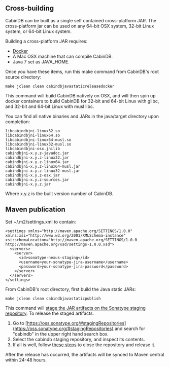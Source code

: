 ## Cross-building

CabinDB can be built as a single self contained cross-platform JAR. The cross-platform jar can be used on any 64-bit OSX system, 32-bit Linux system, or 64-bit Linux system.

Building a cross-platform JAR requires:

 * [Docker](https://www.docker.com/docker-community)
 * A Mac OSX machine that can compile CabinDB.
 * Java 7 set as JAVA_HOME.

Once you have these items, run this make command from CabinDB's root source directory:

    make jclean clean cabindbjavastaticreleasedocker

This command will build CabinDB natively on OSX, and will then spin up docker containers to build CabinDB for 32-bit and 64-bit Linux with glibc, and 32-bit and 64-bit Linux with musl libc.

You can find all native binaries and JARs in the java/target directory upon completion:

    libcabindbjni-linux32.so
    libcabindbjni-linux64.so
    libcabindbjni-linux64-musl.so
    libcabindbjni-linux32-musl.so
    libcabindbjni-osx.jnilib
    cabindbjni-x.y.z-javadoc.jar
    cabindbjni-x.y.z-linux32.jar
    cabindbjni-x.y.z-linux64.jar
    cabindbjni-x.y.z-linux64-musl.jar
    cabindbjni-x.y.z-linux32-musl.jar
    cabindbjni-x.y.z-osx.jar
    cabindbjni-x.y.z-sources.jar
    cabindbjni-x.y.z.jar

Where x.y.z is the built version number of CabinDB.

## Maven publication

Set ~/.m2/settings.xml to contain:

    <settings xmlns="http://maven.apache.org/SETTINGS/1.0.0" xmlns:xsi="http://www.w3.org/2001/XMLSchema-instance" xsi:schemaLocation="http://maven.apache.org/SETTINGS/1.0.0 http://maven.apache.org/xsd/settings-1.0.0.xsd">
      <servers>
        <server>
          <id>sonatype-nexus-staging</id>
          <username>your-sonatype-jira-username</username>
          <password>your-sonatype-jira-password</password>
        </server>
      </servers>
    </settings>

From CabinDB's root directory, first build the Java static JARs:

    make jclean clean cabindbjavastaticpublish

This command will [stage the JAR artifacts on the Sonatype staging repository](http://central.sonatype.org/pages/manual-staging-bundle-creation-and-deployment.html). To release the staged artifacts.

1. Go to [https://oss.sonatype.org/#stagingRepositories](https://oss.sonatype.org/#stagingRepositories) and search for "cabindb" in the upper right hand search box.
2. Select the cabindb staging repository, and inspect its contents.
3. If all is well, follow [these steps](https://oss.sonatype.org/#stagingRepositories) to close the repository and release it.

After the release has occurred, the artifacts will be synced to Maven central within 24-48 hours.
